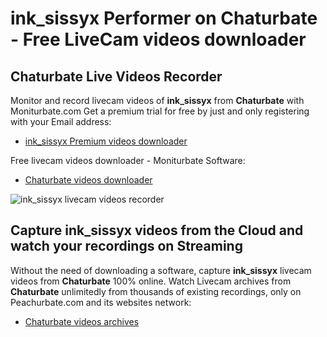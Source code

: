 # ink_sissyx Performer on Chaturbate - Free LiveCam videos downloader

## Chaturbate Live Videos Recorder

Monitor and record livecam videos of **ink_sissyx** from **Chaturbate** with Moniturbate.com
Get a premium trial for free by just and only registering with your Email address:
* [ink_sissyx Premium videos downloader](https://moniturbate.com/request-demo-licence-key.html)

Free livecam videos downloader - Moniturbate Software:
* [Chaturbate videos downloader](https://moniturbate.com/moniturbate-download-software.html)

![ink_sissyx livecam videos recorder](https://peachurnet.com/templates/moniturbate-software.png)


## Capture ink_sissyx videos from the Cloud and watch your recordings on Streaming

Without the need of downloading a software, capture **ink_sissyx** livecam videos from **Chaturbate** 100% online.
Watch Livecam archives from **Chaturbate** unlimitedly from thousands of existing recordings, only on Peachurbate.com and its websites network:
* [Chaturbate videos archives](https://peachurnet.com/)
